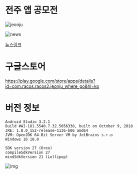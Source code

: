 # 전주 앱 공모전

![jeonju](https://user-images.githubusercontent.com/35188271/50290998-a9bcf900-04b0-11e9-8bff-21536e4fcbcf.jpg)

![news](https://user-images.githubusercontent.com/35188271/50291570-4fbd3300-04b2-11e9-9970-9372e7a85ac5.PNG)

[뉴스링크](http://news1.kr/articles/?3500561)

# 구글스토어 
https://play.google.com/store/apps/details?id=com.racos.racos2.jeonju_where_go&hl=ko



# 버전 정보
```
Android Studio 3.2.1
Build #AI-181.5540.7.32.5056338, built on October 9, 2018
JRE: 1.8.0_152-release-1136-b06 amd64
JVM: OpenJDK 64-Bit Server VM by JetBrains s.r.o
Windows 10 10.0
```

```
SDK version 27 (Oreo)
compileSdkVersion 27
mindSdkVersion 21 (Lollipop)
```
![img](https://user-images.githubusercontent.com/35188271/50290720-e9cfac00-04af-11e9-9065-e9e403029c26.png)


